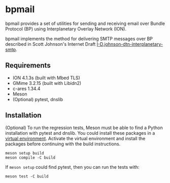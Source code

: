 # bpmail

bpmail provides a set of utilities for sending and receiving email over Bundle
Protocol (BP) using Interplanetary Overlay Network (ION).

bpmail implements the method for delivering SMTP messages over BP described in
Scott Johnson's Internet Draft [I-D.johnson-dtn-interplanetary-smtp](https://datatracker.ietf.org/doc/draft-johnson-dtn-interplanetary-smtp/00/).

## Requirements

[//]: # (TODO: list min version that passes our tests, currently just listing
the versions we developed with)

* ION 4.1.3s (built with Mbed TLS)
* GMime 3.2.15 (built with Libidn2)
* c-ares 1.34.4
* Meson
* (Optional) pytest, dnslib

## Installation

(Optional) To run the regression tests, Meson must be able to find a Python
installation with pytest and dnslib. You could install these packages in a
[virtual environment](https://docs.python.org/3/library/venv.html).
Activate the virtual environment and install the packages before continuing with
the build instructions.

```
meson setup build
meson compile -C build
```

If `meson setup` could find pytest, then you can run the tests with:

```
meson test -C build
```

